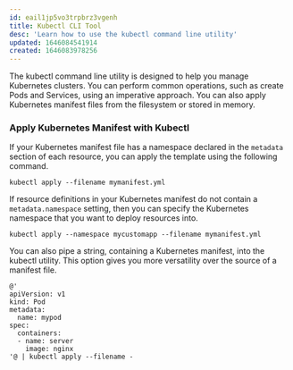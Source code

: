```yaml
---
id: eail1jp5vo3trpbrz3vgenh
title: Kubectl CLI Tool
desc: 'Learn how to use the kubectl command line utility'
updated: 1646084541914
created: 1646083978256
---
```


The kubectl command line utility is designed to help you manage Kubernetes clusters.
You can perform common operations, such as create Pods and Services, using an imperative approach.
You can also apply Kubernetes manifest files from the filesystem or stored in memory.

### Apply Kubernetes Manifest with Kubectl

If your Kubernetes manifest file has a namespace declared in the `metadata` section of each resource, you can apply the template using the following command.

```
kubectl apply --filename mymanifest.yml
```

If resource definitions in your Kubernetes manifest do not contain a `metadata.namespace` setting, then you can specify the Kubernetes namespace that you want to deploy resources into.

```
kubectl apply --namespace mycustomapp --filename mymanifest.yml
```

You can also pipe a string, containing a Kubernetes manifest, into the kubectl utility. 
This option gives you more versatility over the source of a manifest file. 

```
@'
apiVersion: v1
kind: Pod
metadata:
  name: mypod
spec:
  containers:
  - name: server
    image: nginx
'@ | kubectl apply --filename -
```
